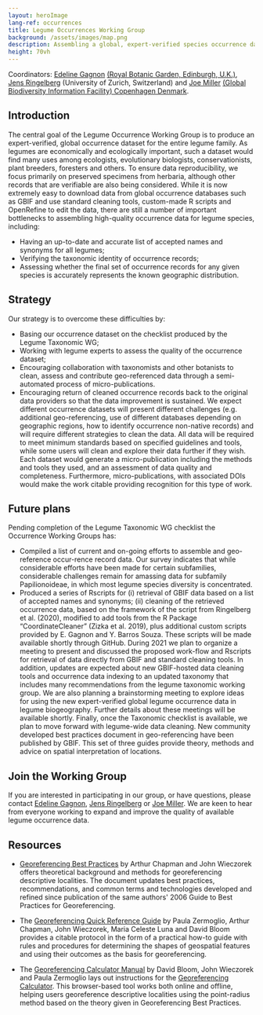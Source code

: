 ```yaml
---
layout: heroImage
lang-ref: occurrences
title: Legume Occurrences Working Group
background: /assets/images/map.png
description: Assembling a global, expert-verified species occurrence dataset for family Leguminosae
height: 70vh
---
```


Coordinators: [Edeline Gagnon](mailto:edeline.gagnon@gmail.com) [(Royal Botanic Garden, Edinburgh, U.K.)](https://www.rbge.org.uk/), [Jens Ringelberg](mailto:jens.ringelberg@gmail.com) (University of Zurich, Switzerland) and [Joe Miller](mailto:jmiller@gbif.org) [(Global Biodiversity Information Facility) Copenhagen Denmark](https://www.gbif.org).

## Introduction

The central goal of the Legume Occurrence Working Group is to produce an expert-verified, global occurrence dataset for the entire legume family. As legumes are economically and ecologically important, such a dataset would find many uses among ecologists, evolutionary biologists, conservationists, plant breeders, foresters and others. To ensure data reproducibility, we focus primarily on preserved specimens from herbaria, although other records that are verifiable are also being considered.
While it is now extremely easy to download data from global occurrence databases such as GBIF and use standard cleaning tools, custom-made R scripts and OpenRefine to edit the data, there are still a number of important bottlenecks to assembling high-quality occurrence data for legume species, including:
-	Having an up-to-date and accurate list of accepted names and synonyms for all legumes;
-	Verifying the taxonomic identity of occurrence records;
-	Assessing whether the final set of occurrence records for any given species is accurately represents the known geographic distribution.

## Strategy

Our strategy is to overcome these difficulties by:
-	Basing our occurrence dataset on the checklist produced by the Legume Taxonomic WG;
-	Working with legume experts to assess the quality of the occurrence dataset;
-	Encouraging collaboration with taxonomists and other botanists to clean, assess and contribute geo-referenced data through a semi-automated process of micro-publications. 
-	Encouraging return of cleaned occurrence records back to the original data providers so that the data improvement is sustained.
We expect different occurrence datasets will present different challenges (e.g. additional geo-referencing, use of different databases depending on geographic regions, how to identify occurrence non-native records) and will require different strategies to clean the data. All data will be required to meet minimum standards based on specified guidelines and tools, while some users will clean and explore their data further if they wish. Each dataset would generate a micro-publication including the methods and tools they used, and an assessment of data quality and completeness. Furthermore, micro-publications, with associated DOIs would make the work citable providing recognition for this type of work. 

## Future plans

Pending completion of the Legume Taxonomic WG checklist the Occurrence Working Groups has:
-	Compiled a list of current and on-going efforts to assemble and geo-reference occur-rence record data. Our survey indicates that while considerable efforts have been made for certain subfamilies, considerable challenges remain for amassing data for subfamily Papilionoideae, in which most legume species diversity is concentrated. 
-	Produced a series of Rscripts for (i) retrieval of GBIF data based on a list of accepted names and synonyms; (ii) cleaning of the retrieved occurrence data, based on the framework of the script from Ringelberg et al. (2020), modified to add tools from the R Package “CoordinateCleaner” (Zizka et al. 2019), plus additional custom scripts provided by E. Gagnon and Y. Barros Souza. These scripts will be made available shortly through GitHub. 
During 2021 we plan to organize a meeting to present and discussed the proposed work-flow and Rscripts for retrieval of data directly from GBIF and standard cleaning tools. In addition, updates are expected about new GBIF-hosted data cleaning tools and occurrence data indexing to an updated taxonomy that includes many recommendations from the legume taxonomic working group. We are also planning a brainstorming meeting to explore ideas for using the new expert-verified global legume occurrence data in legume biogeography. Further details about these meetings will be available shortly. Finally, once the Taxonomic checklist is available, we plan to move forward with legume-wide data cleaning. 
New community developed best practices document in geo-referencing have been published by GBIF. This set of three guides provide theory, methods and advice on spatial interpretation of locations.

## Join the Working Group

If you are interested in participating in our group, or have questions, please contact [Edeline Gagnon](mailto:edeline.gagnon@gmail.com), [Jens Ringelberg](mailto:jens.ringelberg@gmail.com) or [Joe Miller](mailto:jmiller@gbif.org). We are keen to hear from everyone working to expand and improve the quality of available legume occurrence data.

## Resources

* [Georeferencing Best Practices](https://docs.gbif.org/georeferencing-best-practices/1.0/en/) by Arthur Chapman and John Wieczorek offers theoretical background and methods for georeferencing descriptive localities. The document updates best practices, recommendations, and common terms and technologies developed and refined since publication of the same authors' 2006 Guide to Best Practices for Georeferencing.

* The [Georeferencing Quick Reference Guide](https://docs.gbif.org/georeferencing-quick-reference-guide/1.0/en/) by Paula Zermoglio, Arthur Chapman, John Wieczorek, Maria Celeste Luna and David Bloom provides a citable protocol in the form of a practical how-to guide with rules and procedures for determining the shapes of geospatial features and using their outcomes as the basis for georeferencing.

* The [Georeferencing Calculator Manual](https://docs.gbif.org/georeferencing-calculator-manual/1.0/en/) by David Bloom, John Wieczorek and Paula Zermoglio lays out instructions for the [Georeferencing Calculator](http://georeferencing.org/georefcalculator/gc.html). This browser-based tool works both online and offline, helping users georeference descriptive localities using the point-radius method based on the theory given in Georeferencing Best Practices.



